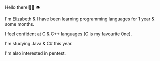 Hello there!🖖🏻 👁‍

I'm Elizabeth & I have been learning programming languages for 1 year & some months.


I feel confident at C & C++ languages (C is my favourite 0ne).


I'm studying Java & C# this year.


I'm also interested in pentest.

<!--
**ellyzabe8/ellyzabe8** is a ✨ _special_ ✨ repository because its `README.md` (this file) appears on your GitHub profile.

Here are some ideas to get you started:

- 🔭 I’m currently working on ...
🌱 I’m currently learning C# & Java
- 👯 I’m looking to collaborate on ...
- 🤔 I’m looking for help with ...
- 💬 Ask me about ...
- 📫 How to reach me: ...
- 😄 Pronouns: ...
- ⚡ Fun fact: ...
-->
